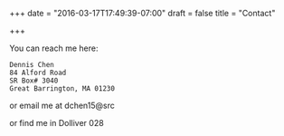 +++
date = "2016-03-17T17:49:39-07:00"
draft = false
title = "Contact"

+++

You can reach me here:

    Dennis Chen
    84 Alford Road
    SR Box# 3040
    Great Barrington, MA 01230

or email me at dchen15@src

or find me in Dolliver 028
